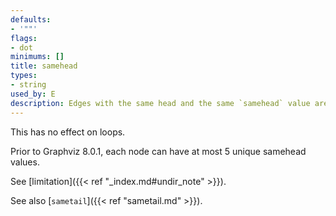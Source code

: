 ```yaml
---
defaults:
- '""'
flags:
- dot
minimums: []
title: samehead
types:
- string
used_by: E
description: Edges with the same head and the same `samehead` value are aimed at the same point on the head
---
```


This has no effect on loops.

Prior to Graphviz 8.0.1, each node can have at most 5 unique samehead values.

See [limitation]({{< ref "_index.md#undir_note" >}}).

See also [`sametail`]({{< ref "sametail.md" >}}).
